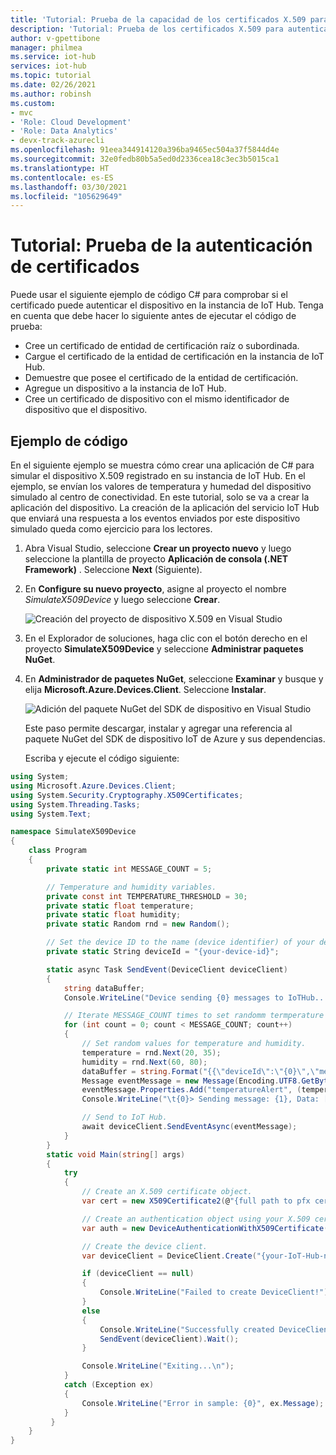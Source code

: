```yaml
---
title: 'Tutorial: Prueba de la capacidad de los certificados X.509 para autenticar dispositivos en una instancia de Azure IoT Hub | Microsoft Docs'
description: 'Tutorial: Prueba de los certificados X.509 para autenticarse en Azure IoT Hub'
author: v-gpettibone
manager: philmea
ms.service: iot-hub
services: iot-hub
ms.topic: tutorial
ms.date: 02/26/2021
ms.author: robinsh
ms.custom:
- mvc
- 'Role: Cloud Development'
- 'Role: Data Analytics'
- devx-track-azurecli
ms.openlocfilehash: 91eea344914120a396ba9465ec504a37f5844d4e
ms.sourcegitcommit: 32e0fedb80b5a5ed0d2336cea18c3ec3b5015ca1
ms.translationtype: HT
ms.contentlocale: es-ES
ms.lasthandoff: 03/30/2021
ms.locfileid: "105629649"
---
```

# <a name="tutorial-testing-certificate-authentication"></a>Tutorial: Prueba de la autenticación de certificados

Puede usar el siguiente ejemplo de código C# para comprobar si el certificado puede autenticar el dispositivo en la instancia de IoT Hub. Tenga en cuenta que debe hacer lo siguiente antes de ejecutar el código de prueba:

* Cree un certificado de entidad de certificación raíz o subordinada.
* Cargue el certificado de la entidad de certificación en la instancia de IoT Hub.
* Demuestre que posee el certificado de la entidad de certificación.
* Agregue un dispositivo a la instancia de IoT Hub.
* Cree un certificado de dispositivo con el mismo identificador de dispositivo que el dispositivo.

## <a name="code-example"></a>Ejemplo de código

En el siguiente ejemplo se muestra cómo crear una aplicación de C# para simular el dispositivo X.509 registrado en su instancia de IoT Hub. En el ejemplo, se envían los valores de temperatura y humedad del dispositivo simulado al centro de conectividad. En este tutorial, solo se va a crear la aplicación del dispositivo. La creación de la aplicación del servicio IoT Hub que enviará una respuesta a los eventos enviados por este dispositivo simulado queda como ejercicio para los lectores.

1. Abra Visual Studio, seleccione **Crear un proyecto nuevo** y luego seleccione la plantilla de proyecto **Aplicación de consola (.NET Framework)** . Seleccione **Next** (Siguiente).

1. En **Configure su nuevo proyecto**, asigne al proyecto el nombre *SimulateX509Device* y luego seleccione **Crear**.

   ![Creación del proyecto de dispositivo X.509 en Visual Studio](./media/iot-hub-security-x509-get-started/create-device-project-vs2019.png)

1. En el Explorador de soluciones, haga clic con el botón derecho en el proyecto **SimulateX509Device** y seleccione **Administrar paquetes NuGet**.

1. En **Administrador de paquetes NuGet**, seleccione **Examinar** y busque y elija **Microsoft.Azure.Devices.Client**. Seleccione **Instalar**.

   ![Adición del paquete NuGet del SDK de dispositivo en Visual Studio](./media/iot-hub-security-x509-get-started/device-sdk-nuget.png)

    Este paso permite descargar, instalar y agregar una referencia al paquete NuGet del SDK de dispositivo IoT de Azure y sus dependencias.

    Escriba y ejecute el código siguiente:

```csharp
using System;
using Microsoft.Azure.Devices.Client;
using System.Security.Cryptography.X509Certificates;
using System.Threading.Tasks;
using System.Text;

namespace SimulateX509Device
{
    class Program
    {
        private static int MESSAGE_COUNT = 5;

        // Temperature and humidity variables.
        private const int TEMPERATURE_THRESHOLD = 30;
        private static float temperature;
        private static float humidity;
        private static Random rnd = new Random();

        // Set the device ID to the name (device identifier) of your device.
        private static String deviceId = "{your-device-id}";

        static async Task SendEvent(DeviceClient deviceClient)
        {
            string dataBuffer;
            Console.WriteLine("Device sending {0} messages to IoTHub...\n", MESSAGE_COUNT);

            // Iterate MESSAGE_COUNT times to set randomm termperature and humidity values.
            for (int count = 0; count < MESSAGE_COUNT; count++)
            {
                // Set random values for temperature and humidity.
                temperature = rnd.Next(20, 35);
                humidity = rnd.Next(60, 80);
                dataBuffer = string.Format("{{\"deviceId\":\"{0}\",\"messageId\":{1},\"temperature\":{2},\"humidity\":{3}}}", deviceId, count, temperature, humidity);
                Message eventMessage = new Message(Encoding.UTF8.GetBytes(dataBuffer));
                eventMessage.Properties.Add("temperatureAlert", (temperature > TEMPERATURE_THRESHOLD) ? "true" : "false");
                Console.WriteLine("\t{0}> Sending message: {1}, Data: [{2}]", DateTime.Now.ToLocalTime(), count, dataBuffer);

                // Send to IoT Hub.
                await deviceClient.SendEventAsync(eventMessage);
            }
        }
        static void Main(string[] args)
        {
            try
            {
                // Create an X.509 certificate object.
                var cert = new X509Certificate2(@"{full path to pfx certificate.pfx}", "{your certificate password}");

                // Create an authentication object using your X.509 certificate. 
                var auth = new DeviceAuthenticationWithX509Certificate("{your-device-id}", cert);

                // Create the device client.
                var deviceClient = DeviceClient.Create("{your-IoT-Hub-name}.azure-devices.net", auth, TransportType.Mqtt);

                if (deviceClient == null)
                {
                    Console.WriteLine("Failed to create DeviceClient!");
                }
                else
                {
                    Console.WriteLine("Successfully created DeviceClient!");
                    SendEvent(deviceClient).Wait();
                }

                Console.WriteLine("Exiting...\n");
            }
            catch (Exception ex)
            {
                Console.WriteLine("Error in sample: {0}", ex.Message);
            }
         }
    }
}
```